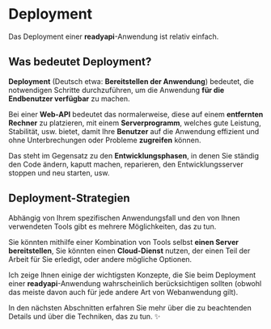 # Deployment

Das Deployment einer **readyapi**-Anwendung ist relativ einfach.

## Was bedeutet Deployment?

**Deployment** (Deutsch etwa: **Bereitstellen der Anwendung**) bedeutet, die notwendigen Schritte durchzuführen, um die Anwendung **für die Endbenutzer verfügbar** zu machen.

Bei einer **Web-API** bedeutet das normalerweise, diese auf einem **entfernten Rechner** zu platzieren, mit einem **Serverprogramm**, welches gute Leistung, Stabilität, usw. bietet, damit Ihre **Benutzer** auf die Anwendung effizient und ohne Unterbrechungen oder Probleme **zugreifen** können.

Das steht im Gegensatz zu den **Entwicklungsphasen**, in denen Sie ständig den Code ändern, kaputt machen, reparieren, den Entwicklungsserver stoppen und neu starten, usw.

## Deployment-Strategien

Abhängig von Ihrem spezifischen Anwendungsfall und den von Ihnen verwendeten Tools gibt es mehrere Möglichkeiten, das zu tun.

Sie könnten mithilfe einer Kombination von Tools selbst **einen Server bereitstellen**, Sie könnten einen **Cloud-Dienst** nutzen, der einen Teil der Arbeit für Sie erledigt, oder andere mögliche Optionen.

Ich zeige Ihnen einige der wichtigsten Konzepte, die Sie beim Deployment einer **readyapi**-Anwendung wahrscheinlich berücksichtigen sollten (obwohl das meiste davon auch für jede andere Art von Webanwendung gilt).

In den nächsten Abschnitten erfahren Sie mehr über die zu beachtenden Details und über die Techniken, das zu tun. ✨
